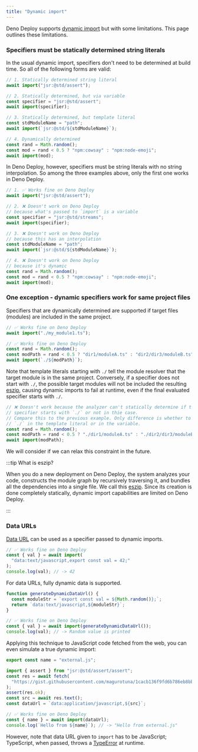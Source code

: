 ```yaml
---
title: "Dynamic import"
---
```


Deno Deploy supports [dynamic import] but with some limitations. This page
outlines these limitations.

### Specifiers must be statically determined string literals

In the usual dynamic import, specifiers don't need to be determined at build
time. So all of the following forms are valid:

```ts title="Valid dynamic imports in Deno CLI"
// 1. Statically determined string literal
await import("jsr:@std/assert");

// 2. Statically determined, but via variable
const specifier = "jsr:@std/assert";
await import(specifier);

// 3. Statically determined, but template literal
const stdModuleName = "path";
await import(`jsr:@std/${stdModuleName}`);

// 4. Dynamically determined
const rand = Math.random();
const mod = rand < 0.5 ? "npm:cowsay" : "npm:node-emoji";
await import(mod);
```

In Deno Deploy, however, specifiers must be string literals with no string
interpolation. So among the three examples above, only the first one works in
Deno Deploy.

```ts title="Only static string literals work in Deno Deploy"
// 1. ✅ Works fine on Deno Deploy
await import("jsr:@std/assert");

// 2. ❌ Doesn't work on Deno Deploy
// because what's passed to `import` is a variable
const specifier = "jsr:@std/streams";
await import(specifier);

// 3. ❌ Doesn't work on Deno Deploy
// because this has an interpolation
const stdModuleName = "path";
await import(`jsr:@std/${stdModuleName}`);

// 4. ❌ Doesn't work on Deno Deploy
// because it's dynamic
const rand = Math.random();
const mod = rand < 0.5 ? "npm:cowsay" : "npm:node-emoji";
await import(mod);
```

### One exception - dynamic specifiers work for same project files

Specifiers that are dynamically determined are supported if target files
(modules) are included in the same project.

```ts title="Dynamic specifiers work for files in the same project"
// ✅ Works fine on Deno Deploy
await import("./my_module1.ts");

// ✅ Works fine on Deno Deploy
const rand = Math.random();
const modPath = rand < 0.5 ? "dir1/moduleA.ts" : "dir2/dir3/moduleB.ts";
await import(`./${modPath}`);
```

Note that template literals starting with `./` tell the module resolver that the
target module is in the same project. Conversely, if a specifier does not start
with `./`, the possible target modules will not be included the resulting
[eszip], causing dynamic imports to fail at runtime, even if the final evaluated
specifier starts with `./`.

```ts
// ❌ Doesn't work because the analyzer can't statically determine if the
// specifier starts with `./` or not in thie case.
// Compare this to the previous example. Only difference is whether to put
// `./` in the template literal or in the variable.
const rand = Math.random();
const modPath = rand < 0.5 ? "./dir1/moduleA.ts" : "./dir2/dir3/moduleB.ts";
await import(modPath);
```

We will consider if we can relax this constraint in the future.

:::tip What is eszip?

When you do a new deployment on Deno Deploy, the system analyzes your code,
constructs the module graph by recursively traversing it, and bundles all the
dependencies into a single file. We call this
[eszip](https://github.com/denoland/eszip). Since its creation is done
completely statically, dynamic import capabilities are limited on Deno Deploy.

:::

### Data URLs

[Data URL] can be used as a specifier passed to dynamic imports.

```ts title="Static data URL"
// ✅ Works fine on Deno Deploy
const { val } = await import(
  "data:text/javascript,export const val = 42;"
);
console.log(val); // -> 42
```

For data URLs, fully dynamic data is supported.

```ts title="Dynamic data URL"
function generateDynamicDataUrl() {
  const moduleStr = `export const val = ${Math.random()};`;
  return `data:text/javascript,${moduleStr}`;
}

// ✅ Works fine on Deno Deploy
const { val } = await import(generateDynamicDataUrl());
console.log(val); // -> Random value is printed
```

Applying this technique to JavaScript code fetched from the web, you can even
simulate a true dynamic import:

```js title="external.js"
export const name = "external.js";
```

```ts title="Dynamic data URL from fetched source"
import { assert } from "jsr:@std/assert/assert";
const res = await fetch(
  "https://gist.githubusercontent.com/magurotuna/1cacb136f9fd6b786eb8bbad92c8e6d6/raw/56a96fd0d246fd3feabbeecea6ea1155bdf5f50d/external.js",
);
assert(res.ok);
const src = await res.text();
const dataUrl = `data:application/javascript,${src}`;

// ✅ Works fine on Deno Deploy
const { name } = await import(dataUrl);
console.log(`Hello from ${name}`); // -> "Hello from external.js"
```

However, note that data URL given to `import` has to be JavaScript; TypeScript,
when passed, throws a [TypeError] at runtime.

[dynamic import]: https://developer.mozilla.org/en-US/docs/Web/JavaScript/Reference/Operators/import
[eszip]: https://github.com/denoland/eszip
[Data URL]: https://developer.mozilla.org/en-US/docs/Web/HTTP/Basics_of_HTTP/Data_URLs
[TypeError]: https://developer.mozilla.org/en-US/docs/Web/JavaScript/Reference/Global_Objects/TypeError
